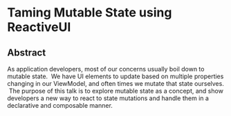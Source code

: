 # Taming Mutable State using ReactiveUI

## Abstract

As application developers, most of our concerns usually boil down to mutable state.  We have UI elements to update based on multiple properties changing in our ViewModel, and often times we mutate that state ourselves.  The purpose of this talk is to explore mutable state as a concept, and show developers a new way to react to state mutations and handle them in a declarative and composable manner.